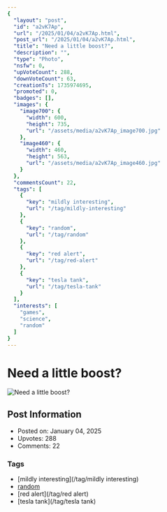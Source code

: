 ```yaml
---
{
  "layout": "post",
  "id": "a2vK7Ap",
  "url": "/2025/01/04/a2vK7Ap.html",
  "post_url": "/2025/01/04/a2vK7Ap.html",
  "title": "Need a little boost?",
  "description": "",
  "type": "Photo",
  "nsfw": 0,
  "upVoteCount": 288,
  "downVoteCount": 63,
  "creationTs": 1735974695,
  "promoted": 0,
  "badges": [],
  "images": {
    "image700": {
      "width": 600,
      "height": 735,
      "url": "/assets/media/a2vK7Ap_image700.jpg"
    },
    "image460": {
      "width": 460,
      "height": 563,
      "url": "/assets/media/a2vK7Ap_image460.jpg"
    }
  },
  "commentsCount": 22,
  "tags": [
    {
      "key": "mildly interesting",
      "url": "/tag/mildly-interesting"
    },
    {
      "key": "random",
      "url": "/tag/random"
    },
    {
      "key": "red alert",
      "url": "/tag/red-alert"
    },
    {
      "key": "tesla tank",
      "url": "/tag/tesla-tank"
    }
  ],
  "interests": [
    "games",
    "science",
    "random"
  ]
}
---
```


# Need a little boost?

![Need a little boost?](/assets/media/a2vK7Ap_image700.jpg)

## Post Information

- Posted on: January 04, 2025
- Upvotes: 288
- Comments: 22

### Tags

- [mildly interesting](/tag/mildly interesting)
- [random](/tag/random)
- [red alert](/tag/red alert)
- [tesla tank](/tag/tesla tank)
